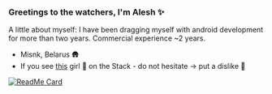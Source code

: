 ### Greetings to the watchers, I'm Alesh ✨

A little about myself: I have been dragging myself with android development for more than two years. Commercial experience ~2 years. <br/>

- Misnk, Belarus 🛖
- If you see [this](https://stackoverflow.com/users/9674249/i30mb1) girl 💅 on the Stack - do not hesitate -> put a dislike 💢 

[![ReadMe Card](https://github-readme-stats.vercel.app/api?username=Alesh17&theme=calm&show_icons=true&count_private=true&line_height=40&hide=stars,prs)](https://github.com/Alesh17/BaseProject)
